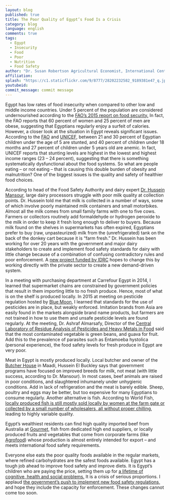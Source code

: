 ```yaml
---
layout: blog
published: true
title: The Poor Quality of Egypt’s Food Is a Crisis
category: blog
language: english
comments: true
tags: 
  - Egypt
  - Insecurity
  - Food
  - Poor
  - Nutrition
  - Food Safety
author: "Dr. Susan Robertson Agricultural Economist, International Center for Biosaline Agriculture - ICBA"
affiliation: 
splash: "https://c1.staticflickr.com/9/8777/28202232582_9189381e47_q.jpg"
youtubeid: 
commit_message: commit message
---
```

Egypt has low rates of food insecurity when compared to other low and middle income countries. Under 5 percent of the population are considered undernourished according to the [FAO’s 2015 report on food security.](http://www.fao.org/3/a-i4646e/index.html) In fact, the FAO reports that 60 percent of women and 25 percent of men are obese, suggesting that Egyptians regularly enjoy a surfeit of calories. However, a closer look at the situation in Egypt reveals significant issues. According to the [FAO](http://www.fao.org/3/a-i4646e/index.html) and [UNICEF](http://www.unicef.org/egypt/Ch5.Child_and_Adult_Nutrition.pdf), between 21 and 30 percent of Egyptian children under the age of 5 are stunted, and 40 percent of children under 18 months and 27 percent of children under 5 years old are anemic. In fact, UNICEF reports that stunting levels are highest in the lowest and highest income ranges (23 – 24 percent), suggesting that there is something systematically dysfunctional about the food systems. So what are people eating – or not eating – that is causing this double burden of obesity and malnutrition? One of the biggest issues is the quality and safety of healthier food choices.

According to head of the Food Safety Authority and dairy expert [Dr. Hussein Mansour](https://www.youtube.com/watch?v=-exBc0DjvDA), large dairy processors struggle with poor milk quality at collection points. Dr. Hussein told me that milk is collected in a number of ways, some of which involve poorly maintained milk containers and small motorbikes. Almost all the milk comes from small family farms with one to five cows. Farmers or collectors routinely add formaldehyde or hydrogen peroxide to the milk in order to keep it fresh long enough to deliver to buyers. Because milk found on the shelves in supermarkets has often expired, Egyptians prefer to buy (raw, unpasteurized) milk from the (unrefrigerated) tank on the back of the donkey cart because it is “farm fresh.” Dr. Hussein has been working for over 20 years with the government and major dairy stakeholders to create and implement food safety standards for dairy with little change because of a combination of confusing contradictory rules and poor enforcement. A [new project funded by IDRC](https://www.idrc.ca/en/project/improving-development-outcomes-public-private-partnerships-agriculture-and-environment) hopes to change this by working directly with the private sector to create a new demand-driven system.

In a meeting with purchasing department at Carrefour Egypt in 2014, I learned that supermarket chains are constrained by government policies that result in them importing little to no fresh produce. Hence, most of what is on the shelf is produced locally. In 2015 at meeting on pesticide regulation hosted by [Blue Moon](http://www.bluemoon-eg.com/index.php/our-projects/181-premium-projects-for-small-growers), I learned that standards for the use of pesticides are in place, but weakly enforced. Imitation brands from Asia are easily found in the markets alongside brand name products, but farmers are not trained in how to use them and unsafe pesticide levels are found regularly. At the meeting, Dr. Ashraf Almarsafy, Director of the [Central Laboratory of Residue Analysis of Pesticides and Heavy Metals in Food](http://www.qcap-egypt.com/) said that the most contaminated vegetable is green beans, and guava for fruit. Add this to the prevalence of parasites such as Entamoeba hystolica (personal experience), the food safety levels for fresh produce in Egypt are very poor.

Meat in Egypt is mostly produced locally. Local butcher and owner of the [Butcher House](http://butcher-house.com/) in Maadi, Hussein El Buckley says that government programs have focused on improved breeds for milk, not meat (with little success, according to Dr. Mansour). In most cases, beef animals are raised in poor conditions, and slaughtered inhumanely under unhygienic conditions. Add in lack of refrigeration and the meat is barely edible. Sheep, poultry and eggs may be better, but too expensive for many Egyptians to consume regularly. Another alternative is fish. According to World Fish, [locally produced fish is still mostly sold locally by women at the farm gate or collected by a small number of wholesalers, all without proper chilling](http://pubs.iclarm.net/resource_centre/WF_3559.pdf), leading to highly variable quality. 

Egypt’s wealthiest residents can find high quality imported beef from Australia at [Gourmet](http://www.gourmetegypt.com/), fish from dedicated high end suppliers, or locally produced fruits and vegetables that come from corporate farms (like [Agrofood](http://www.agrofood.com.eg/)) whose production is almost entirely intended for export – and meets international food safety requirements. 

Everyone else eats the poor quality foods available in the regular markets, where refined carbohydrates are the safest foods available. Egypt has a tough job ahead to improve food safety and improve diets. It is Egypt’s children who are paying the price, setting them up for [a lifetime of cognitive, health and social problems.](http://apps.who.int/iris/bitstream/10665/69729/1/a91213.pdf) It is a crisis of serious proportions. I applaud [the government’s push to implement new food safety regulations,](http://www.al-monitor.com/pulse/originals/2016/01/egypt-food-safety-regulations-new-law-disease-beef.html) and hope they include the capacity for enforcement. These changes cannot come too soon.